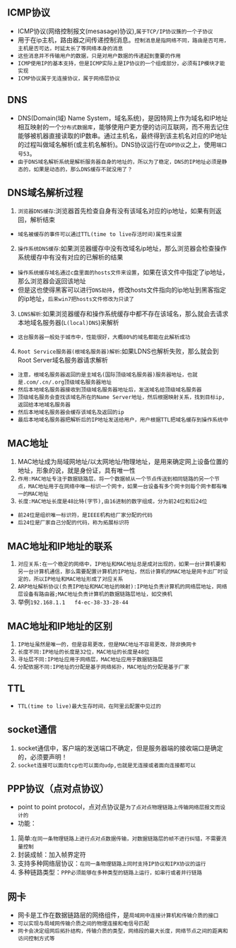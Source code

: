 ## ICMP协议
* ICMP协议(网络控制报文(mesasage)协议),`属于TCP/IP协议簇的一个子协议`
* 用于在ip主机，路由器之间传递控制消息。`控制消息是指网络不同，路由是否可用，主机是否可达，时延太长了等网络本身的消息`
* `这些消息并不传输用户的数据，只是对用户数据的传递起到重要的作用`
* `ICMP使用IP的基本支持，但是ICMP实际上是IP协议的一个组成部分，必须有IP模块才能实现`
* `ICMP协议属于无连接协议，属于网络层协议`

## DNS
* DNS(Domain(域) Name System，域名系统)，是因特网上作为域名和IP地址相互映射的一个`分布式数据库`，能够使用户更方便的访问互联网，而不用去记住能够被机器直接读取的IP数串。通过主机名，最终得到该主机名对应的IP地址的过程叫做域名解析(或主机名解析)。DNS协议运行在`UDP协议`之上，使用`端口号53`。
* `由于DNS域名解析系统是解析服务器自身的地址的，所以为了稳定，DNS的IP地址必须是静态的，如果是动态的，那么DNS缓存不就没用了？`

## DNS域名解析过程
1. `浏览器DNS缓存`:浏览器首先检查自身有没有该域名对应的ip地址，如果有则返回，解析结束
* `域名被缓存的事件可以通过TTL(time to live存活时间)属性来设置`
2. `操作系统DNS缓存`:如果浏览器缓存中没有改域名ip地址，那么浏览器会检查操作系统缓存中有没有对应的已解析的结果
* `操作系统缓存域名通过c盘里面的hosts文件来设置`，如果在该文件中指定了ip地址，那么浏览器会返回该地址
* 但是这也使得黑客可以进行`DNS劫持`，修改hosts文件指向的ip地址到黑客指定的ip地址，`后来win7把hosts文件修改为只读了`
3. `LDNS解析`:如果浏览器缓存和操作系统缓存中都不存在该域名，那么就会去请求本地域名服务器(`L(local)DNS`)来解析
* `这台服务器一般处于城市中，性能很好，大概80%的域名都能在此解析成功`
4. `Root Service服务器(根域名服务器)解析`:如果LDNS也解析失败，那么就会到Root Server域名服务器请求解析
* `注意，根域名服务器返回的是主域名(国际顶级域名服务器)服务器地址，也就是.com/.cn/.org顶级域名服务器地址`
* `然后本地域名服务器接收到顶级域名服务器地址后，发送域名给顶级域名服务器`
* `顶级域名服务会查找该域名所在的Name Server地址，然后根据映射关系，找到目标ip,返回给本地域名服务器`
* `然后本地域名服务器会缓存该域名及返回的ip`
* `最后本地域名服务器把解析后的IP地址发送给用户，用户根据TTL把域名缓存到操作系统中`
 

## MAC地址
1. MAC地址成为局域网地址/以太网地址/物理地址，是用来确定网上设备位置的地址，形象的说，就是身份证，具有唯一性
2. `作用:MAC地址专注于数据链路层，将一个数据帧从一个节点传送到相同链路的另一个节点，MAC地址用于在网络中唯一标识一个网卡，如果一台设备有多个网卡则每个网卡都有唯一的MAC地址`
3. `长度:MAC地址长度是48比特(字节),由16进制的数字组成，分为前24位和后24位`
* `前24位是组织唯一标识符，是IEEE机构给厂家分配的代码`
* `后24位是厂家自己分配的代码，称为拓展标识符`

## MAC地址和IP地址的联系
1. `对应关系:在一个稳定的网络中，IP地址和MAC地址总是成对出现的，如果一台计算机要和另一台计算机通信，那么需要配置计算机的IP地址，然后计算机的MAC地址是网卡出厂时设定的，所以IP地址和MAC地址形成了对应关系`
2. `ARP地址解析协议(负责IP地址和MAC地址的映射):IP地址负责计算机的网络层地址，网络层设备有路由器;MAC地址负责计算机的数据链路层地址，如交换机`
3. 举例`192.168.1.1   f4-ec-38-33-28-44`

## MAC地址和IP地址的区别
1. `IP地址虽然是唯一的，但是容易更改，但是MAC地址不容易更改，除非换网卡`
2. `长度不同:IP地址的长度是32位，MAC地址的长度是48位`
3. `寻址层不同:IP地址应用于网络层，MAC地址应用于数据链路层`
4. `分配依据不同:IP地址的分配是基于网络拓扑，MAC地址的分配是基于厂家`

## TTL
* `TTL(time to live)最大生存时间，在阿里云配置中见过的`

## socket通信
1. socket通信中，客户端的发送端口不确定，但是服务器端的接收端口是确定的，必须要声明！
2. `socket连接可以面向tcp也可以面向udp,也就是无连接或者面向连接都可以`

## PPP协议（点对点协议）
* point to point protocol，点对点协议是`为了点对点物理链路上传输网络层报文而设计的`
* 功能：
1. 简单:`在同一条物理链路上进行点对点数据传输，对数据链路层的帧不进行纠错，不需要流量控制`
2. 封装成帧：加入帧界定符
3. 支持多种网络层协议：`在同一条物理链路上同时支持IP协议和IPX协议的运行`
4. 多种链路类型：`PPP必须能够在多种类型的链路上运行，如串行或者并行链路`

## 网卡
* 网卡是工作在数据链路层的网络组件，是`局域网中连接计算机和传输介质的接口`
* `可以实现与局域网传输介质之间的物理连接和电信号匹配`
* `网卡会决定组网后拓扑结构，传输介质的类型，网络段的最大长度，网络节点之间的距离和访问控制方式等`
